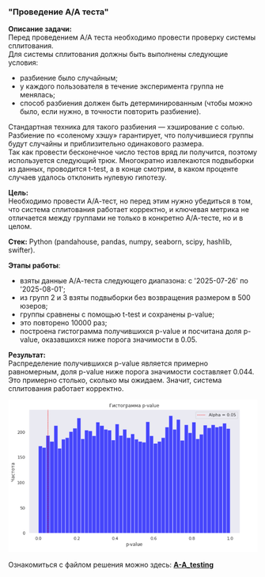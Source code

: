 ### "Проведение А/А теста"

**Описание задачи:**  
Перед проведением А/А теста необходимо провести проверку системы сплитования.  
Для системы сплитования должны быть выполнены следующие условия:  
- разбиение было случайным;
- у каждого пользователя в течение эксперимента группа не менялась;
- способ разбиения должен быть детерминированным (чтобы можно было, если нужно, в точности повторить разбиение).  

Стандартная техника для такого разбиения — хэширование с солью. Разбиение по «соленому хэшу» гарантирует, что получившиеся группы будут случайны и приблизительно одинакового размера.    
Так как провести бесконечное число тестов вряд ли получится, поэтому используется следующий трюк. Многократно извлекаются подвыборки из данных, проводится t-test, а в конце смотрим, в каком проценте случаев удалось отклонить нулевую гипотезу.

**Цель:**  
Необходимо провести А/А-тест, но перед этим нужно убедиться в том, что система сплитования работает корректно, и ключевая метрика не отличается между группами не только в конкретно А/А-тесте, но и в целом.

**Стек:**
Python (pandahouse, pandas, numpy, seaborn, scipy, hashlib, swifter).

**Этапы работы**:  
- взяты данные А/А-теста следующего диапазона: с '2025-07-26' по '2025-08-01';  
- из групп 2 и 3 взяты подвыборки без возвращения размером в 500 юзеров;  
- группы сравнены с помощью t-test и сохранены p-value;  
- это повторено 10000 раз;  
- построена гистограмма получившихся p-value и посчитана доля p-value, оказавшихся ниже порога значимости в 0.05.

**Результат:**  
Распределение получившихся p-value является примерно равномерным, доля p-value ниже порога значимости составляет 0.044. Это примерно столько, сколько мы ожидаем. Значит, система сплитования работает корректно.  

![скриншот](Screenshot.png)

Ознакомиться с файлом решения можно здесь: **[A-A_testing](https://github.com/NailyaGalina/Statistic_A-A_testing/blob/main/A-A%20testing.ipynb)**


